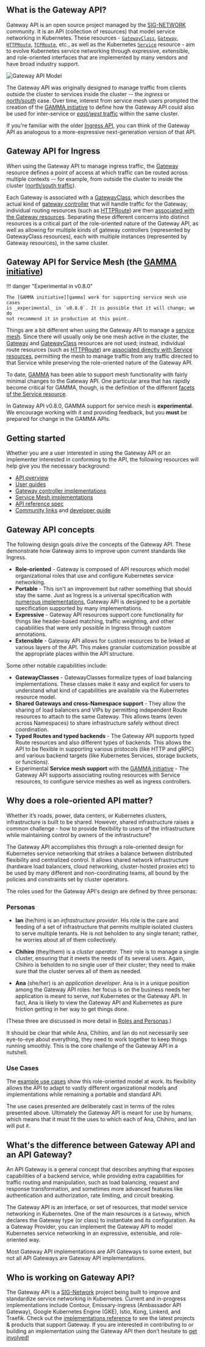 ## What is the Gateway API?

Gateway API is an open source project managed by the
[SIG-NETWORK][sig-network] community. It is an API (collection of resources)
that model service networking in Kubernetes. These resources -
[`GatewayClass`][GatewayClass], [`Gateway`][Gateway],
[`HTTPRoute`][HTTPRoute], [`TCPRoute`][TCPRoute], etc., as well as the
Kubernetes [`Service`][Service] resource - aim to evolve Kubernetes service
networking through expressive, extensible, and role-oriented interfaces that
are implemented by many vendors and have broad industry support.

[GatewayClass]: /api-types/gatewayclass
[Gateway]: /api-types/gateway
[HTTPRoute]: /api-types/httproute
[TCPRoute]: /api-types/tcproute
[Service]: https://kubernetes.io/docs/concepts/services-networking/service/

![Gateway API Model](./images/api-model.png)

The Gateway API was originally designed to manage traffic from clients outside
the cluster to services inside the cluster -- the _ingress_ or
[_north/south_][north/south traffic] case. Over time, interest from service
mesh users prompted the creation of the [GAMMA initiative][gamma] to define
how the Gateway API could also be used for inter-service or [_east/west_
traffic][east/west traffic] within the same cluster.

If you're familiar with the older [Ingress API], you can think of the Gateway
API as analogous to a more-expressive next-generation version of that API.

## Gateway API for Ingress <a name="for-ingress"></a>

When using the Gateway API to manage ingress traffic, the [Gateway] resource
defines a point of access at which traffic can be routed across multiple
contexts -- for example, from outside the cluster to inside the cluster
([north/south traffic]).

Each Gateway is associated with a [GatewayClass], which describes the actual
kind of [gateway controller] that will handle traffic for the Gateway;
individual routing resources (such as [HTTPRoute]) are then [associated with
the Gateway resources][gateway-attachment]. Separating these different
concerns into distinct resources is a critical part of the role-oriented
nature of the Gateway API, as well as allowing for multiple kinds of gateway
controllers (represented by GatewayClass resources), each with multiple
instances (represented by Gateway resources), in the same cluster.

[Ingress API]:https://kubernetes.io/docs/concepts/services-networking/ingress/
[north/south traffic]:/concepts/glossary#northsouth-traffic
[east/west traffic]:/concepts/glossary#eastwest-traffic
[gateway controller]:/concepts/glossary#gateway-controller
[gateway-attachment]:/concepts/api-overview#attaching-routes-to-gateways

## Gateway API for Service Mesh (the [GAMMA initiative][gamma]) <a name="for-service-mesh"></a>

!!! danger "Experimental in v0.8.0"

    The [GAMMA initiative][gamma] work for supporting service mesh use cases
    is _experimental_ in `v0.8.0`. It is possible that it will change; we do
    not recommend it in production at this point.

Things are a bit different when using the Gateway API to manage a [service
mesh][service-mesh]. Since there will usually only be one mesh active in the
cluster, the [Gateway] and [GatewayClass] resources are not used; instead,
individual route resources (such as [HTTPRoute]) are [associated directly with
Service resources][mesh-attachment], permitting the mesh to manage traffic
from any traffic directed to that Service while preserving the role-oriented
nature of the Gateway API.

To date, [GAMMA][gamma] has been able to support mesh functionality with
fairly minimal changes to the Gateway API. One particular area that has
rapidly become critical for GAMMA, though, is the definition of the different
[facets of the Service resource][service-facets].

In Gateway API v0.8.0, GAMMA support for service mesh is **experimental**. We
encourage working with it and providing feedback, but you **must** be prepared
for change in the GAMMA APIs.

[gamma]:/concepts/gamma/
[service-mesh]:/concepts/glossary#service-mesh
[service-facets]:/concepts/service-facets
[mesh-attachment]:/concepts/gamma#gateway-api-for-mesh

## Getting started

Whether you are a user interested in using the Gateway API or an implementer
interested in conforming to the API, the following resources will help give
you the necessary background:

- [API overview](/concepts/api-overview)
- [User guides](/guides)
- [Gateway controller implementations](/implementations#gateways)
- [Service Mesh implementations](/implementations#meshes)
- [API reference spec](/references/spec)
- [Community links](/contributing/community) and [developer guide](/contributing/devguide)

## Gateway API concepts
The following design goals drive the concepts of the Gateway API. These
demonstrate how Gateway aims to improve upon current standards like Ingress.

- **Role-oriented** - Gateway is composed of API resources which model
organizational roles that use and configure Kubernetes service networking.
- **Portable** - This isn't an improvement but rather something
that should stay the same. Just as Ingress is a universal specification with
[numerous implementations](https://kubernetes.io/docs/concepts/services-networking/ingress-controllers/),
Gateway API is designed to be a portable specification supported by many
implementations.
- **Expressive** - Gateway API resources support core functionality for things
like header-based matching, traffic weighting, and other capabilities that
were only possible in Ingress through custom annotations.
- **Extensible** - Gateway API allows for custom resources to be linked at
various layers of the API. This makes granular customization possible at the
appropriate places within the API structure.

Some other notable capabilities include:

- **GatewayClasses** - GatewayClasses formalize types of load balancing
implementations. These classes make it easy and explicit for users to
understand what kind of capabilities are available via the Kubernetes resource
model.
- **Shared Gateways and cross-Namespace support** - They allow the sharing of
load balancers and VIPs by permitting independent Route resources to attach to
the same Gateway. This allows teams (even across Namespaces) to share
infrastructure safely without direct coordination.
- **Typed Routes and typed backends** - The Gateway API supports typed Route
resources and also different types of backends. This allows the API to be
flexible in supporting various protocols (like HTTP and gRPC) and
various backend targets (like Kubernetes Services, storage buckets, or
functions).
- Experimental **Service mesh support** with the [GAMMA initiative][gamma] -
The Gateway API supports associating routing resources with Service resources,
to configure service meshes as well as ingress controllers.

## Why does a role-oriented API matter?

Whether it’s roads, power, data centers, or Kubernetes clusters,
infrastructure is built to be shared. However, shared infrastructure raises a
common challenge - how to provide flexibility to users of the infrastructure
while maintaining control by owners of the infrastructure?

The Gateway API accomplishes this through a role-oriented design for
Kubernetes service networking that strikes a balance between distributed
flexibility and centralized control. It allows shared network infrastructure
(hardware load balancers, cloud networking, cluster-hosted proxies etc) to be
used by many different and non-coordinating teams, all bound by the policies
and constraints set by cluster operators.

The roles used for the Gateway API's design are defined by three personas:

### Personas

- **Ian** (he/him) is an _infrastructure provider_. His role is the care and
  feeding of a set of infrastructure that permits multiple isolated clusters
  to serve multiple tenants. He is not beholden to any single tenant; rather,
  he worries about all of them collectively.

- **Chihiro** (they/them) is a _cluster operator_. Their role is to manage a
  single cluster, ensuring that it meets the needs of its several users.
  Again, Chihiro is beholden to no single user of their cluster; they need to
  make sure that the cluster serves all of them as needed.

- **Ana** (she/her) is an _application developer_. Ana is in a unique position
  among the Gateway API roles: her focus is on the business needs her
  application is meant to serve, _not_ Kubernetes or the Gateway API. In fact,
  Ana is likely to view the Gateway API and Kubernetes as pure friction
  getting in her way to get things done.

(These three are discussed in more detail in [Roles and
Personas](/concepts/roles-and-personas).)

It should be clear that while Ana, Chihiro, and Ian do not necessarily see
eye-to-eye about everything, they need to work together to keep things running
smoothly. This is the core challenge of the Gateway API in a nutshell.

### Use Cases

The [example use cases][use-cases] show this role-oriented model at work. Its
flexibility allows the API to adapt to vastly different organizational models
and implementations while remaining a portable and standard API.

The use cases presented are deliberately cast in terms of the roles presented
above. Ultimately the Gateway API is meant for use by humans, which means that
it must fit the uses to which each of Ana, Chihiro, and Ian will put it.

[use-cases]:/concepts/use-cases

## What's the difference between Gateway API and an API Gateway?

An API Gateway is a general concept that describes anything that exposes
capabilities of a backend service, while providing extra capabilities for
traffic routing and manipulation, such as load balancing, request and response
transformation, and sometimes more advanced features like authentication and
authorization, rate limiting, and circuit breaking.

The Gateway API is an interface, or set of resources, that model service
networking in Kubernetes. One of the main resources is a `Gateway`, which
declares the Gateway type (or class) to instantiate and its configuration. As
a Gateway Provider, you can implement the Gateway API to model Kubernetes
service networking in an expressive, extensible, and role-oriented way.

Most Gateway API implementations are API Gateways to some extent, but not all
API Gateways are Gateway API implementations.

## Who is working on Gateway API?

The Gateway API is a
[SIG-Network](https://github.com/kubernetes/community/tree/master/sig-network)
project being built to improve and standardize service networking in
Kubernetes. Current and in-progress implementations include Contour,
Emissary-ingress (Ambassador API Gateway), Google Kubernetes Engine (GKE),
Istio, Kong, Linkerd, and Traefik. Check out the [implementations
reference](implementations.md) to see the latest projects & products that
support Gateway. If you are interested in contributing to or building an
implementation using the Gateway API then don’t hesitate to [get
involved!](/contributing/community)

[sig-network]: https://github.com/kubernetes/community/tree/master/sig-network

